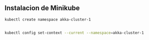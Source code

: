 ## Instalacion de Minikube


```bash
kubectl create namespace akka-cluster-1


kubectl config set-context --current --namespace=akka-cluster-1



```